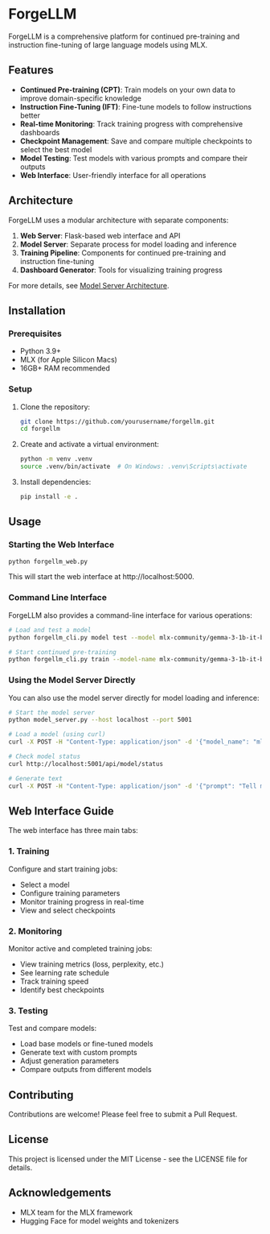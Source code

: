 # ForgeLLM

ForgeLLM is a comprehensive platform for continued pre-training and instruction fine-tuning of large language models using MLX.

## Features

- **Continued Pre-training (CPT)**: Train models on your own data to improve domain-specific knowledge
- **Instruction Fine-Tuning (IFT)**: Fine-tune models to follow instructions better
- **Real-time Monitoring**: Track training progress with comprehensive dashboards
- **Checkpoint Management**: Save and compare multiple checkpoints to select the best model
- **Model Testing**: Test models with various prompts and compare their outputs
- **Web Interface**: User-friendly interface for all operations

## Architecture

ForgeLLM uses a modular architecture with separate components:

1. **Web Server**: Flask-based web interface and API
2. **Model Server**: Separate process for model loading and inference
3. **Training Pipeline**: Components for continued pre-training and instruction fine-tuning
4. **Dashboard Generator**: Tools for visualizing training progress

For more details, see [Model Server Architecture](docs/MODEL_SERVER_ARCHITECTURE.md).

## Installation

### Prerequisites

- Python 3.9+
- MLX (for Apple Silicon Macs)
- 16GB+ RAM recommended

### Setup

1. Clone the repository:
   ```bash
   git clone https://github.com/yourusername/forgellm.git
   cd forgellm
   ```

2. Create and activate a virtual environment:
   ```bash
   python -m venv .venv
   source .venv/bin/activate  # On Windows: .venv\Scripts\activate
   ```

3. Install dependencies:
   ```bash
   pip install -e .
   ```

## Usage

### Starting the Web Interface

```bash
python forgellm_web.py
```

This will start the web interface at http://localhost:5000.

### Command Line Interface

ForgeLLM also provides a command-line interface for various operations:

```bash
# Load and test a model
python forgellm_cli.py model test --model mlx-community/gemma-3-1b-it-bf16 --prompt "Tell me about continued pre-training"

# Start continued pre-training
python forgellm_cli.py train --model-name mlx-community/gemma-3-1b-it-bf16 --input-dir data/corpus --output-dir models/cpt --batch-size 4 --learning-rate 5e-6 --max-iterations 1000
```

### Using the Model Server Directly

You can also use the model server directly for model loading and inference:

```bash
# Start the model server
python model_server.py --host localhost --port 5001

# Load a model (using curl)
curl -X POST -H "Content-Type: application/json" -d '{"model_name": "mlx-community/gemma-3-1b-it-bf16"}' http://localhost:5001/api/model/load

# Check model status
curl http://localhost:5001/api/model/status

# Generate text
curl -X POST -H "Content-Type: application/json" -d '{"prompt": "Tell me about continued pre-training", "max_tokens": 100}' http://localhost:5001/api/model/generate
```

## Web Interface Guide

The web interface has three main tabs:

### 1. Training

Configure and start training jobs:
- Select a model
- Configure training parameters
- Monitor training progress in real-time
- View and select checkpoints

### 2. Monitoring

Monitor active and completed training jobs:
- View training metrics (loss, perplexity, etc.)
- See learning rate schedule
- Track training speed
- Identify best checkpoints

### 3. Testing

Test and compare models:
- Load base models or fine-tuned models
- Generate text with custom prompts
- Adjust generation parameters
- Compare outputs from different models

## Contributing

Contributions are welcome! Please feel free to submit a Pull Request.

## License

This project is licensed under the MIT License - see the LICENSE file for details.

## Acknowledgements

- MLX team for the MLX framework
- Hugging Face for model weights and tokenizers 
